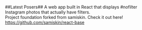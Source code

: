 ##Latest Posers##
A web app built in React that displays #nofilter Instagram photos that actually have filters.<br/>
Project foundation forked from samiskin. Check it out here! https://github.com/samiskin/react-base
